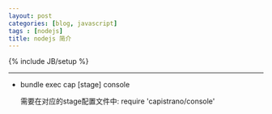 ```yaml
---
layout: post
categories: [blog, javascript]
tags : [nodejs]
title: nodejs 简介
---
```

{% include JB/setup %}

---

* bundle exec cap [stage] console

  需要在对应的stage配置文件中: require 'capistrano/console'
